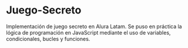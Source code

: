 # Juego-Secreto
Implementación de juego secreto en Alura Latam. Se puso en práctica la lógica de programación en JavaScript mediante el uso de variables, condicionales, bucles y funciones.
